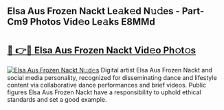 ## Elsa Aus Frozen Nackt Le𝚊k𝚎d N𝚞𝚍es - Part-Cm9 Photos Vid𝚎o Le𝚊ks E8MMd

# <h2><a href="http://fb0ald.evod.top/?m=Elsa+Aus+Frozen+Nackt">🔗 👉🔴 Elsa Aus Frozen Nackt Vid𝚎o Ph𝚘t𝚘s</a></h2>

[![Elsa Aus Frozen Nackt N𝚞d𝚎s](https://i.imgur.com/8V9OHl7.gif)](http://fb0ald.evod.top/?m=Elsa+Aus+Frozen+Nackt)
Digital artist Elsa Aus Frozen Nackt and social media personality, recognized for disseminating dance and lifestyle content via collaborative dance performances and brief videos. Public figures Elsa Aus Frozen Nackt have a responsibility to uphold ethical standards and set a good example. 
